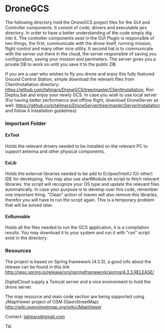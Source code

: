 # DroneGCS

The following directory hold the DroneGCS project files for the GUI and Controller components. It consist of code, drivers and executable jars directory.
In order to have a better understanding of the code simply dig into it.
The controller components exist in the GUI Plugin is responsible of two things, the first, communicate with the drone
itself, running mission, flight control and many other nice utility. It second hat is to communicate with the server
out there in the cloud, the server responsible of saving you configuration, saving your mission and perimeters.
The server gives you a private DB to work on until you save it to the public DB.

If you are a user who wishes to fly you drone and enjoy this fully featured Ground Control Station, simple download the relevant files from ClientInstallation directory: https://github.com/taljmars/DroneGCS/tree/master/ClientInstallation, Run Deploy.bat and enjoy your newly GCS. In case you wish to use local server (For having better performance and offline flight, download DroneServer as well: https://github.com/taljmars/DroneServer/tree/master/ServerInstallation and follow it installation guidelines)

### Important Folder
#### ExTool
Holds the relevant drivers needed to be installed on the relevant PC to support antenna and other physical components.
#### ExLib
Holds the external libraries needed to be add to Eclipse/IntelIJ (Or other) IDE for developing.
You may also use startModule.sh script to fetch relevant libraries. the script will recognize your OS type and
update the relevant files automatically.
In case your purpose is to develop over this code, remember one important thing.
"Clean" action of maven will also remove this libraries, therefor you will have to run the script again.
This is a temporary problem that will be solved later.
#### ExRunnable
Holds all the files needed to run the GCS application, it is a compilation results.
You may download it to your system and run it with "run" script exist in the directory.

### Resources
The project is based on Spring framework (4.3.3), a good info about the release can be found in this link
http://repo.spring.io/release/org/springframework/spring/4.3.3.RELEASE/

DigitalCloud supply a Tomcat server and a nice environment to hold the drone server.

The map resource and main code section are being supported using JMapViewer project of OSM (OpenStreetMap)
http://wiki.openstreetmap.org/wiki/JMapViewer

Contact:
taljmars@gmail.com

Tal.

